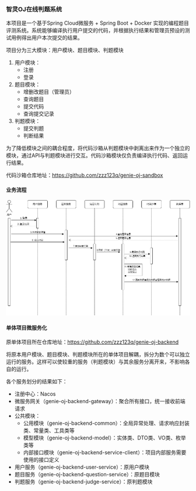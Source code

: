 ### 智灵OJ在线判题系统

本项目是一个基于Spring Cloud微服务 + Spring Boot + Docker 实现的编程题目评测系统。系统能够编译执行用户提交的代码，并根据执行结果和管理员预设的测试用例得出用户本次提交的结果。

项目分为三大模块：用户模块、题目模块、判题模块

1. 用户模块：
   - 注册
   - 登录
2. 题目模块：
   - 增删改题目（管理员）
   - 查询题目
   - 提交代码
   - 查询提交记录
3. 判题模块：
   - 提交判题
   - 判断结果

为了降低模块之间的耦合程度，将代码沙箱从判题模块中剥离出来作为一个独立的模块，通过API与判题模块进行交互。代码沙箱模块仅负责编译执行代码、返回运行结果。

代码沙箱仓库地址：https://github.com/zzz123q/genie-oj-sandbox

#### 业务流程

![](/images/业务流程.png)

####  单体项目微服务化

原单体项目所在仓库地址：https://github.com/zzz123q/genie-oj-backend

将原本用户模块、题目模块、判题模块所在的单体项目解耦，拆分为数个可以独立运行的服务。这样可以使较重的服务（判题模块）与其余服务分离开来，不影响各自的运行。

各个服务划分的结果如下：

- 注册中心：Nacos
- 微服务网关（genie-oj-backend-gateway）：聚合所有接口，统一接收前端请求
- 公共模块：
  - 公用模块（genie-oj-backend-common）：全局异常处理、请求响应封装类、常量类、工具类等
  - 模型模块（genie-oj-backend-model）：实体类、DTO类、VO类、枚举类等
  - 内部接口模块（genie-oj-backend-service-client）：项目内部服务需要使用的接口定义
- 用户服务（genie-oj-backend-user-service）：原用户模块
- 题目服务（genie-oj-backend-question-service）：原题目模块
- 判题服务（genie-oj-backend-judge-service）：原判题模块
